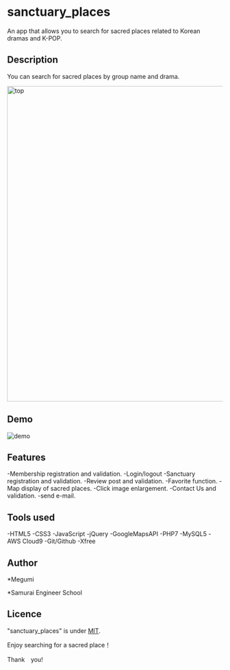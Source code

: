 # sanctuary_places

An app that allows you to search for sacred places related to Korean dramas and K-POP.


## Description
You can search for sacred places by group name and drama.

<img width="735" alt="top" src="https://user-images.githubusercontent.com/74285235/109370787-29db1680-78e5-11eb-9f6b-a17a34c03682.png">


## Demo
![demo](https://user-images.githubusercontent.com/74285235/109574239-ee358c00-7b32-11eb-9991-a52ae4588e50.gif)

## Features

 -Membership registration and validation.
 -Login/logout
 -Sanctuary registration and validation.
 -Review post and validation.
 -Favorite function.
 -Map display of sacred places.
 -Click image enlargement.
 -Contact Us and validation.
 -send e-mail.


## Tools used

-HTML5
-CSS3
-JavaScript
-jQuery
-GoogleMapsAPI
-PHP7
-MySQL5
-AWS Cloud9
-Git/Github
-Xfree


## Author

*Megumi

*Samurai Engineer School


## Licence

"sanctuary_places" is under [MIT](https://en.wikipedia.org/wiki/MIT_License).

Enjoy searching for a sacred place！

Thank　you!
